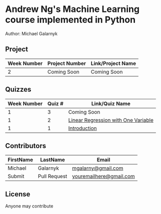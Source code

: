 # Andrew Ng's Machine Learning course implemented in Python
Author: Michael Galarnyk <br />

## Project 
Week Number | Project Number | Link/Project Name
--- | --- | --- 
2 | Coming Soon | Coming Soon

## Quizzes
Week Number | Quiz # | Link/Quiz Name 
--- | --- | --- 
1 | 3 | Coming Soon
1 | 2 | [Linear Regression with One Variable](https://github.com/mGalarnyk/datasciencecoursera/blob/master/Stanford_Machine_Learning/Week1/week1quiz2LinearRegressionOneVariable.md)
1 | 1 | [Introduction](https://github.com/mGalarnyk/datasciencecoursera/blob/master/Stanford_Machine_Learning/Week1/week1quiz1Introduction.md)

## Contributors
FirstName | LastName | Email
--- | --- | ---
Michael |  Galarnyk |  <mgalarny@gmail.com>
Submit |  Pull Request | <youremailhere@gmail.com>

## License
Anyone may contribute 
